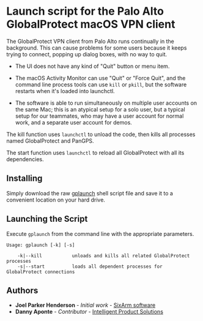 # Launch script for the Palo Alto GlobalProtect macOS VPN client

The GlobalProtect VPN client from Palo Alto runs continually in the background. This can cause problems for some users because it keeps trying to connect, popping up dialog boxes, with no way to quit.

   * The UI does not have any kind of "Quit" button or menu item.

   * The macOS Activity Monitor can use "Quit" or "Force Quit", and the command line process tools can use `kill` or `pkill`, but the software restarts when it's loaded into launchctl.

   * The software is able to run simultaneously on multiple user accounts on the same Mac; this is an atypical setup for a solo user, but a typical setup for our teammates, who may have a user account for normal work, and a separate user account for demos.

The kill function uses `launchctl` to unload the code, then kills all processes named GlobalProtect and PanGPS.
 
The start function uses `launchctl` to reload all GlobalProtect with all its dependencies.

## Installing

Simply download the raw [gplaunch](https://raw.githubusercontent.com/ips-yes/kill-palo-alto-networks-global-protect/master/gplaunch) shell script file and save it to a convenient location
on your hard drive.

## Launching the Script

Execute `gplaunch` from the command line with the appropriate parameters.

```
Usage: gplaunch [-k] [-s]

    -k|--kill           unloads and kills all related GlobalProtect processes
    -s|--start          loads all dependent processes for GlobalProtect connections
```

## Authors

* **Joel Parker Henderson** - *Initial work* - [SixArm software](https://github.com/SixArm)
* **Danny Aponte** - *Contributor* - [Intelligent Product Solutions](https://github.com/ips-yes)
